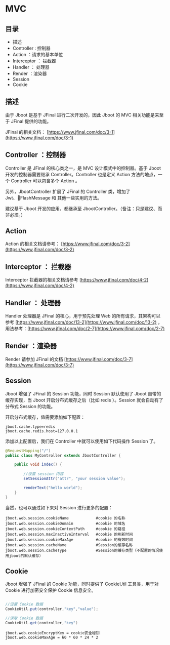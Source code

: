 # MVC


## 目录

- 描述
- Controller : 控制器
- Action ：请求的基本单位
- Interceptor ： 拦截器
- Handler ： 处理器
- Render ：渲染器
- Session 
- Cookie



## 描述
由于 Jboot 是基于 JFinal 进行二次开发的，因此 Jboot 的 MVC 相关功能是来至于 JFinal 提供的功能。

JFinal 的相关文档： [https://www.jfinal.com/doc/3-1](https://www.jfinal.com/doc/3-1)


## Controller ：控制器

 Controller 是 JFinal 的核心类之一，是 MVC 设计模式中的控制器。基于 Jboot 开发的控制器需要继承 Controller。Controller 也是定义 Action 方法的地点，一个 Controller 可以包含多个 Action 。

 另外，JbootController 扩展了 JFinal 的 Controller 类，增加了 Jwt、FlashMessage 和 其他一些实用的方法。

 建议基于 Jboot 开发的应用，都继承至 JbootController。（备注：只是建议、而非必须。）


 ## Action

Action 的相关文档请参考： [https://www.jfinal.com/doc/3-2](https://www.jfinal.com/doc/3-2) 

## Interceptor ： 拦截器

Interceptor 拦截器的相关文档请参考 [https://www.jfinal.com/doc/4-2](https://www.jfinal.com/doc/4-2) 


## Handler ： 处理器

Handler  处理器是 JFinal 的核心，用于预先处理 Web 的所有请求，其架构可以参考 [https://www.jfinal.com/doc/13-2](https://www.jfinal.com/doc/13-2) ，用法参考：[https://www.jfinal.com/doc/2-7](https://www.jfinal.com/doc/2-7) 

## Render ：渲染器

Render 请参加 JFinal 的文档 [https://www.jfinal.com/doc/3-7](https://www.jfinal.com/doc/3-7) 

## Session

Jboot 增强了 JFinal 的 Session 功能，同时 Session 默认使用了 Jboot 自带的缓存实现，当 Jboot 开启分布式缓存之后（比如 redis ）。Session 就会自动有了分布式 Session 的功能。

开启分布式缓存，值需要添加如下配置：

```properties
jboot.cache.type=redis
jboot.cache.redis.host=127.0.0.1
```

添加以上配置后，我们在 Controller 中就可以使用如下代码操作 Session 了。

```java
@RequestMapping("/")
public class MyController extends JbootController {

    public void index() {
        
        //设置 session 内容
        setSessionAttr("attr", "your session value");

        renderText("hello world");
    }
}
```

当然，也可以通过如下来对 Session 进行更多的配置：

```
jboot.web.session.cookieName            #cookie 的名称
jboot.web.session.cookieDomain          #cookie 的域名
jboot.web.session.cookieContextPath     #cookie 的路径
jboot.web.session.maxInactiveInterval   #cookie 的刷新时间
jboot.web.session.cookieMaxAge          #cookie 的有效时间
jboot.web.session.cacheName             #Session的缓存名称
jboot.web.session.cacheType             #Session的缓存类型（不配置的情况使用jboot的默认缓存）
```

## Cookie

Jboot 增强了 JFinal 的 Cookie 功能，同时提供了 CookieUtil 工具类，用于对 Cookie 进行加密安全保护 Cookie 信息安全。

```java

//设置 Cookie 数据
CookieUtil.put(controller,"key","value");

//读取 Cookie 数据
CookieUtil.get(controller,"key")
```

```properties
jboot.web.cookieEncryptKey = cookie安全秘钥
jboot.web.cookieMaxAge = 60 * 60 * 24 * 2
```



